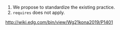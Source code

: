 1. We propose to standardize the existing practice.
2. `requires` does not apply.

http://wiki.edg.com/bin/view/Wg21kona2019/P1401
